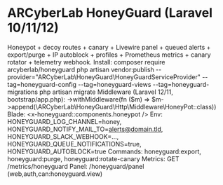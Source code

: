 # ARCyberLab HoneyGuard (Laravel 10/11/12)
Honeypot + decoy routes + canary + Livewire panel + queued alerts + export/purge + IP autoblock + profiles + Prometheus metrics + canary rotator + telemetry webhook.
Install:
composer require arcyberlab/honeyguard
php artisan vendor:publish --provider="ARCyberLab\HoneyGuard\HoneyGuardServiceProvider" --tag=honeyguard-config --tag=honeyguard-views --tag=honeyguard-migrations
php artisan migrate
Middleware (Laravel 12/11, bootstrap/app.php):
->withMiddleware(fn ($m) => $m->append(\ARCyberLab\HoneyGuard\Http\Middleware\HoneyPot::class))
Blade:
<x-honeyguard::components.honeypot />
Env: HONEYGUARD_LOG_CHANNEL=honey, HONEYGUARD_NOTIFY_MAIL_TO=alerts@domain.tld, HONEYGUARD_SLACK_WEBHOOK=..., HONEYGUARD_QUEUE_NOTIFICATIONS=true, HONEYGUARD_AUTOBLOCK=true
Commands: honeyguard:export, honeyguard:purge, honeyguard:rotate-canary
Metrics: GET /metrics/honeyguard
Panel: /honeyguard/panel (web,auth,can:honeyguard.view)
